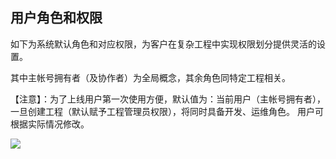 ## 用户角色和权限

如下为系统默认角色和对应权限，为客户在复杂工程中实现权限划分提供灵活的设置。

其中主帐号拥有者（及协作者）为全局概念，其余角色同特定工程相关。

【注意】：为了上线用户第一次使用方便，默认值为：当前用户（主帐号拥有者），一旦创建工程（默认赋予工程管理员权限），将同时具备开发、运维角色。 用户可根据实际情况修改。

![](//mc.qcloudimg.com/static/img/a7833352e9792b3bfcb9fad3744c775c/image.png)
